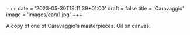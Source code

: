 +++
date = '2023-05-30T19:11:39+01:00'
draft = false
title = 'Caravaggio'
image = 'images/cara1.jpg'
+++

A copy of one of Caravaggio's masterpieces. Oil on canvas. 